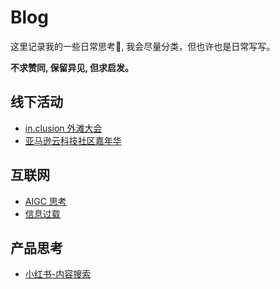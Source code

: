 # Blog

这里记录我的一些日常思考🤔️, 我会尽量分类，但也许也是日常写写。

**不求赞同, 保留异见, 但求启发。**

## 线下活动
- [in.clusion 外滩大会](/blog/in-clusion.html)
- [亚马逊云科技社区嘉年华](/blog/aws-aigc.html)


## 互联网
- [AIGC 思考](/blog/aigc-think.html)
- [信息过载](/blog/information-overload.html)


## 产品思考
- [小红书-内容搜索](/blog/content-search.html)